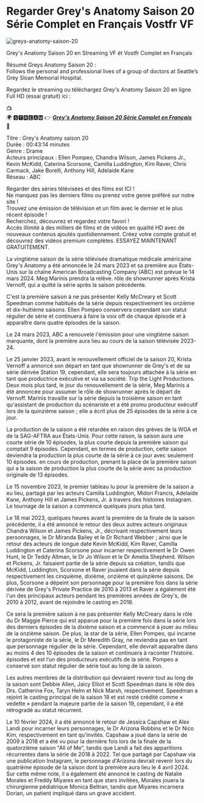 # Regarder Grey's Anatomy Saison 20 Série Complet en Français Vostfr VF

![greys-anatomy-saison-20](https://github.com/Grey-s-Anatomy-Saison-20-Serie-Complet/.github/assets/163595622/0c86aea4-73bc-4a8d-b830-45df88537c5d)


Grey's Anatomy Saison 20 en Streaming VF ét Vostfr Complet en Français<br/>

Résumé Greys Anatomy Saison 20 :<br/>
Follows the personal and professional lives of a group of doctors at Seattle’s Grey Sloan Memorial Hospital.

Regardez le streaming ou téléchargez Grey's Anatomy Saison 20 en ligne Full HD (essai gratuit) ici :<br/>

📺<br/>
🌍 🆂🆃🆁🅴🅰🅼 👉  ***[Grey's Anatomy Saison 20 Série Complet en Français](https://cutt.ly/dw2n0Gw5)***<br/>
📱<br/>

Titre : Grey's Anatomy saison 20<br/>
Durée : 00:43:14 minutes<br/>
Genre : Drame<br/>
Acteurs principaux : Ellen Pompeo, Chandra Wilson, James Pickens Jr., Kevin McKidd, Caterina Scorsone, Camilla Luddington, Kim Raver, Chris Carmack, Jake Borelli, Anthony Hill, Adelaide Kane<br/>
Réseau : ABC<br/>

Regarder des séries télévisées et des films est ICI !<br/>
Ne manquez pas les derniers films ou prenez votre genre préféré sur notre site !<br/>
Trouvez une émission de télévision et un film avec le dernier et le plus récent épisode !<br/>
Recherchez, découvrez et regardez votre favori !<br/>
Accès illimité à des milliers de films et de vidéos en qualité HD avec de nouveaux contenus ajoutés quotidiennement. Créez votre compte gratuit et découvrez des vidéos premium complètes. ESSAYEZ MAINTENANT GRATUITEMENT.<br/>

La vingtième saison de la série télévisée dramatique médicale américaine Grey's Anatomy a été annoncée le 24 mars 2023 et sa première aux États-Unis sur la chaîne American Broadcasting Company (ABC) est prévue le 14 mars 2024. Meg Marinis prendra la relève. rôle de showrunner après Krista Vernoff, qui a quitté la série après la saison précédente.

C'est la première saison à ne pas présenter Kelly McCreary et Scott Speedman comme habitués de la série depuis respectivement les onzième et dix-huitième saisons. Ellen Pompeo conservera cependant son statut régulier de série et continuera à faire la voix off de chaque épisode et à apparaître dans quatre épisodes de la saison.

Le 24 mars 2023, ABC a renouvelé l'émission pour une vingtième saison marquante, dont la première aura lieu au cours de la saison télévisée 2023-24.

Le 25 janvier 2023, avant le renouvellement officiel de la saison 20, Krista Vernoff a annoncé son départ en tant que showrunner de Grey's et de sa série dérivée Station 19, cependant, elle sera toujours attachée à la série en tant que productrice exécutive et via sa société. Trip the Light Productions. Deux mois plus tard, le jour du renouvellement de la série, Meg Marinis a été annoncée pour assumer le rôle de showrunner après le départ de Vernoff. Marinis travaille sur la série depuis la troisième saison en tant qu'assistant de production du scénariste et a été promu producteur exécutif lors de la quinzième saison ; elle a écrit plus de 25 épisodes de la série à ce jour.

La production de la saison a été retardée en raison des grèves de la WGA et de la SAG-AFTRA aux États-Unis. Pour cette raison, la saison aura une courte série de 10 épisodes, la plus courte depuis la première saison qui comptait 9 épisodes. Cependant, en termes de production, cette saison deviendra la production la plus courte de la série à ce jour avec seulement 10 épisodes. en cours de production, prenant la place de la première saison qui a la saison de production la plus courte de la série avec sa production originale de 13 épisodes.

Le 15 novembre 2023, le premier tableau lu pour la première de la saison a eu lieu, partagé par les acteurs Camilla Luddington, Midori Francis, Adelaide Kane, Anthony Hill et James Pickens, Jr. à travers des histoires Instagram. Le tournage de la saison a commencé quelques jours plus tard.

Le 18 mai 2023, quelques heures avant la première de la finale de la saison précédente, il a été annoncé le retour des deux autres acteurs originaux Chandra Wilson et James Pickens, Jr., décrivant respectivement leurs personnages, le Dr Miranda Bailey et le Dr Richard Webber ; ainsi que le retour des acteurs de longue date Kevin McKidd, Kim Raver, Camilla Luddington et Caterina Scorsone pour incarner respectivement le Dr Owen Hunt, le Dr Teddy Altman, le Dr Jo Wilson et le Dr Amelia Shepherd. Wilson et Pickens, Jr. faisaient partie de la série depuis sa création, tandis que McKidd, Luddington, Scorsone et Raver jouaient dans la série depuis respectivement les cinquième, dixième, onzième et quinzième saisons. De plus, Scorsone a dépeint son personnage pour la première fois dans la série dérivée de Grey's Private Practice de 2010 à 2013 et Raver a également été l'un des principaux acteurs pendant les premières années de Grey's, de 2010 à 2012, avant de rejoindre le casting en 2018.

Ce sera la première saison à ne pas présenter Kelly McCreary dans le rôle du Dr Maggie Pierce qui est apparue pour la première fois dans la série lors des derniers épisodes de la dixième saison et a commencé à jouer au milieu de la onzième saison. De plus, la star de la série, Ellen Pompeo, qui incarne le protagoniste de la série, le Dr Meredith Gray, ne reviendra pas en tant que personnage régulier de la série. Cependant, elle devrait apparaître dans au moins 4 des 10 épisodes de la saison et continuera à raconter l'histoire. épisodes et est l’un des producteurs exécutifs de la série. Pompeo a conservé son statut régulier de série tout au long de la saison.

Les autres membres de la distribution qui devraient revenir tout au long de la saison sont Debbie Allen, Jaicy Elliot et Scott Speedman dans le rôle des Drs. Catherine Fox, Taryn Helm et Nick Marsh, respectivement. Speedman a rejoint le casting principal de la saison 18 et est resté crédité comme « vedette » pendant la majeure partie de la saison 19, cependant, il a été rétrogradé au statut récurrent.

Le 10 février 2024, il a été annoncé le retour de Jessica Capshaw et Alex Landi pour incarner leurs personnages, le Dr Arizona Robbins et le Dr Nico Kim, respectivement en tant qu'invités. Capshaw a joué dans la série de 2009 à 2018 et a été vu pour la dernière fois lors de la finale de la quatorzième saison "All of Me", tandis que Landi a fait des apparitions récurrentes dans la série de 2018 à 2022. Tel que partagé par Capshaw via une publication Instagram, le personnage d'Arizona devrait revenir lors du quatrième épisode de la saison dont la première aura lieu le 4 avril 2024. Sur cette même note, il a également été annoncé le casting de Natalie Morales et Freddy Miyares en tant que stars invitées, Morales jouera la chirurgienne pédiatrique Monica Beltran, tandis que Miyares incarnera Dorian, un patient impliqué dans un grave accident.
